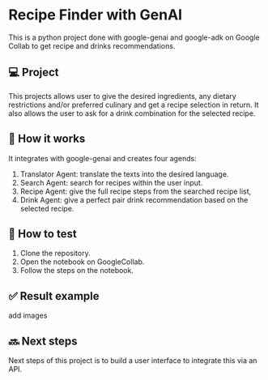 # Recipe Finder with GenAI
This is a python project done with google-genai and google-adk on Google Collab to get recipe and drinks recommendations.

## 💻 Project
This projects allows user to give the desired ingredients, any dietary restrictions and/or preferred culinary and get a recipe selection in return. 
It also allows the user to ask for a drink combination for the selected recipe. 

## 💭 How it works
It integrates with google-genai and creates four agends:
  1. Translator Agent: translate the texts into the desired language.
  2. Search Agent: search for recipes within the user input.
  3. Recipe Agent: give the full recipe steps from the searched recipe list,
  4. Drink Agent: give a perfect pair drink recommendation based on the selected recipe.

## 🧪 How to test
  1. Clone the repository.
  2. Open the notebook on GoogleCollab.
  3. Follow the steps on the notebook.

## ✅ Result example
add images

## 🔜 Next steps
Next steps of this project is to build a user interface to integrate this via an API. 
